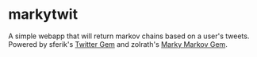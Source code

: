 # markytwit
A simple webapp that will return markov chains based on a user's tweets. Powered by sferik's [Twitter Gem](https://github.com/sferik/twitter) and zolrath's [Marky Markov Gem](https://github.com/zolrath/marky_markov).